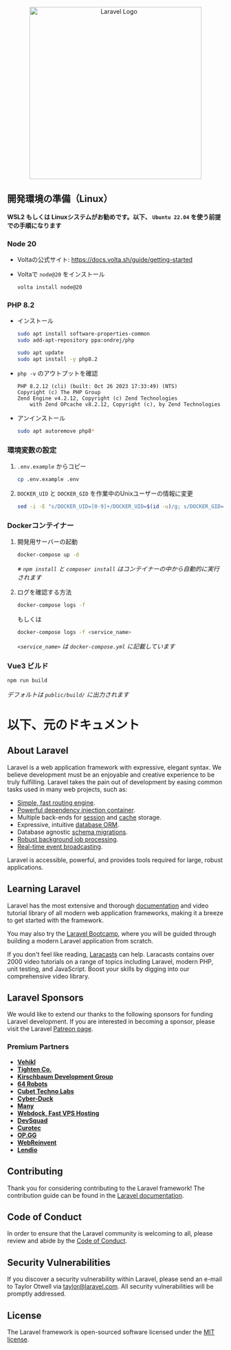 <p align="center"><a href="https://laravel.com" target="_blank"><img src="https://raw.githubusercontent.com/laravel/art/master/logo-lockup/5%20SVG/2%20CMYK/1%20Full%20Color/laravel-logolockup-cmyk-red.svg" width="400" alt="Laravel Logo"></a></p>

## 開発環境の準備（Linux）

**WSL2 もしくは Linuxシステムがお勧めです。以下、 `Ubuntu 22.04` を使う前提での手順になります**

### Node 20

- Voltaの公式サイト: https://docs.volta.sh/guide/getting-started

- Voltaで `node@20` をインストール
  ```bash
  volta install node@20
  ```

### PHP 8.2

- インストール

  ```bash
  sudo apt install software-properties-common
  sudo add-apt-repository ppa:ondrej/php

  sudo apt update
  sudo apt install -y php8.2
  ```

- `php -v` のアウトプットを確認

  ```
  PHP 8.2.12 (cli) (built: Oct 26 2023 17:33:49) (NTS)
  Copyright (c) The PHP Group
  Zend Engine v4.2.12, Copyright (c) Zend Technologies
      with Zend OPcache v8.2.12, Copyright (c), by Zend Technologies
  ```

- アンインストール

  ```bash
  sudo apt autoremove php8*
  ```

### 環境変数の設定

1. `.env.example` からコピー

    ```bash
    cp .env.example .env
    ```

1. `DOCKER_UID` と `DOCKER_GID` を作業中のUnixユーザーの情報に変更
    ```bash
    sed -i -E "s/DOCKER_UID=[0-9]+/DOCKER_UID=$(id -u)/g; s/DOCKER_GID=[0-9]+/DOCKER_GID=$(id -g)/g" .env
    ```

### Dockerコンテイナー

1. 開発用サーバーの起動

    ```bash
    docker-compose up -d
    ```

    *※ `npm install` と `composer install` はコンテイナーの中から自動的に実行されます*

1. ログを確認する方法

    ```bash
    docker-compose logs -f
    ```

    もしくは

    ```bash
    docker-compose logs -f <service_name>
    ```

    *`<service_name>` は `docker-compose.yml` に記載しています*

### Vue3 ビルド

```bash
npm run build
```

*デフォルトは `public/build/` に出力されます*

# 以下、元のドキュメント

## About Laravel

Laravel is a web application framework with expressive, elegant syntax. We believe development must be an enjoyable and creative experience to be truly fulfilling. Laravel takes the pain out of development by easing common tasks used in many web projects, such as:

- [Simple, fast routing engine](https://laravel.com/docs/routing).
- [Powerful dependency injection container](https://laravel.com/docs/container).
- Multiple back-ends for [session](https://laravel.com/docs/session) and [cache](https://laravel.com/docs/cache) storage.
- Expressive, intuitive [database ORM](https://laravel.com/docs/eloquent).
- Database agnostic [schema migrations](https://laravel.com/docs/migrations).
- [Robust background job processing](https://laravel.com/docs/queues).
- [Real-time event broadcasting](https://laravel.com/docs/broadcasting).

Laravel is accessible, powerful, and provides tools required for large, robust applications.

## Learning Laravel

Laravel has the most extensive and thorough [documentation](https://laravel.com/docs) and video tutorial library of all modern web application frameworks, making it a breeze to get started with the framework.

You may also try the [Laravel Bootcamp](https://bootcamp.laravel.com), where you will be guided through building a modern Laravel application from scratch.

If you don't feel like reading, [Laracasts](https://laracasts.com) can help. Laracasts contains over 2000 video tutorials on a range of topics including Laravel, modern PHP, unit testing, and JavaScript. Boost your skills by digging into our comprehensive video library.

## Laravel Sponsors

We would like to extend our thanks to the following sponsors for funding Laravel development. If you are interested in becoming a sponsor, please visit the Laravel [Patreon page](https://patreon.com/taylorotwell).

### Premium Partners

- **[Vehikl](https://vehikl.com/)**
- **[Tighten Co.](https://tighten.co)**
- **[Kirschbaum Development Group](https://kirschbaumdevelopment.com)**
- **[64 Robots](https://64robots.com)**
- **[Cubet Techno Labs](https://cubettech.com)**
- **[Cyber-Duck](https://cyber-duck.co.uk)**
- **[Many](https://www.many.co.uk)**
- **[Webdock, Fast VPS Hosting](https://www.webdock.io/en)**
- **[DevSquad](https://devsquad.com)**
- **[Curotec](https://www.curotec.com/services/technologies/laravel/)**
- **[OP.GG](https://op.gg)**
- **[WebReinvent](https://webreinvent.com/?utm_source=laravel&utm_medium=github&utm_campaign=patreon-sponsors)**
- **[Lendio](https://lendio.com)**

## Contributing

Thank you for considering contributing to the Laravel framework! The contribution guide can be found in the [Laravel documentation](https://laravel.com/docs/contributions).

## Code of Conduct

In order to ensure that the Laravel community is welcoming to all, please review and abide by the [Code of Conduct](https://laravel.com/docs/contributions#code-of-conduct).

## Security Vulnerabilities

If you discover a security vulnerability within Laravel, please send an e-mail to Taylor Otwell via [taylor@laravel.com](mailto:taylor@laravel.com). All security vulnerabilities will be promptly addressed.

## License

The Laravel framework is open-sourced software licensed under the [MIT license](https://opensource.org/licenses/MIT).
